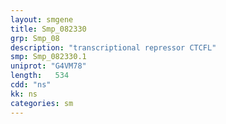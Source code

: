 ```yaml
---
layout: smgene
title: Smp_082330
grp: Smp_08
description: "transcriptional repressor CTCFL"
smp: Smp_082330.1
uniprot: "G4VM78"
length:   534
cdd: "ns"
kk: ns
categories: sm
---
```

